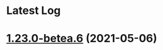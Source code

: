# Latest Log 

# [1.23.0-betea.6](https://github.com/alibaba-fusion/next/compare/1.23.0-beta.5...1.23.0-betea.6) (2021-05-06)


